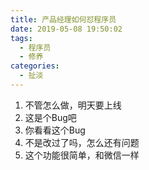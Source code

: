 ```yaml
---
title: 产品经理如何怼程序员
date: 2019-05-08 19:50:02
tags:
  - 程序员
  - 修养
categories: 
  - 扯淡
---
```


1. 不管怎么做，明天要上线
2. 这是个Bug吧
3. 你看看这个Bug
4. 不是改过了吗，怎么还有问题
5. 这个功能很简单，和微信一样
